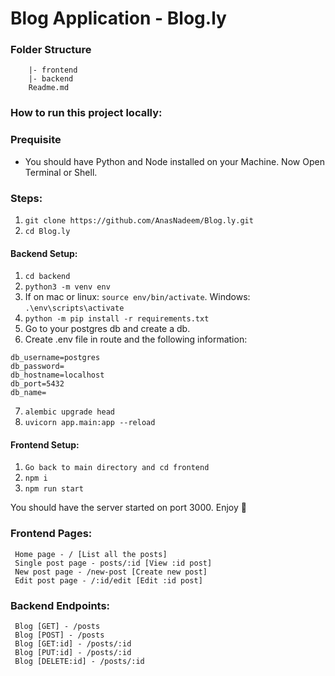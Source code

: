 # Blog Application - Blog.ly

### Folder Structure
```
    |- frontend
    |- backend
    Readme.md
```

### How to run this project locally:
### Prequisite
* You should have Python and Node installed on your Machine.
Now Open Terminal or Shell.

### Steps:
1. ```git clone https://github.com/AnasNadeem/Blog.ly.git```
2. ```cd Blog.ly```

#### Backend Setup:
1. ```cd backend```
2. ```python3 -m venv env```
3. If on mac or linux: ```source env/bin/activate```. Windows: ```.\env\scripts\activate```
4. ```python -m pip install -r requirements.txt ```
5. Go to your postgres db and create a db.
6. Create .env file in route and the following information:
```
db_username=postgres
db_password=
db_hostname=localhost
db_port=5432
db_name=
```
7. ```alembic upgrade head```
8. ```uvicorn app.main:app --reload ```

#### Frontend Setup:
1. ```Go back to main directory and cd frontend```
2. ```npm i```
3. ```npm run start```

You should have the server started on port 3000. Enjoy 🎉

### Frontend Pages:

``` 
 Home page - / [List all the posts]
 Single post page - posts/:id [View :id post]
 New post page - /new-post [Create new post]
 Edit post page - /:id/edit [Edit :id post]
```

### Backend Endpoints:

``` 
 Blog [GET] - /posts
 Blog [POST] - /posts
 Blog [GET:id] - /posts/:id
 Blog [PUT:id] - /posts/:id
 Blog [DELETE:id] - /posts/:id
```
